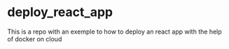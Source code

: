 # deploy_react_app
This is a repo with an exemple to how to deploy an react app with the help of docker on cloud 
